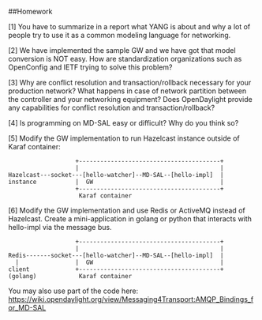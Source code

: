##Homework

[1] You have to summarize in a report what YANG is about and why a lot of people try to use it as a common modeling language for networking.

[2] We have implemented the sample GW and we have got that model conversion is NOT easy. How are standardization organizations such as OpenConfig and IETF trying to solve this problem? 

[3] Why are conflict resolution and transaction/rollback necessary for your production network? What happens in case of network partition between the controller and your networking equipment? Does OpenDaylight provide any capabilities for conflict resolution and transaction/rollback?

[4] Is programming on MD-SAL easy or difficult? Why do you think so?

[5] Modify the GW implementation to run Hazelcast instance outside of Karaf container:
```
                   +----------------------------------------+
                   |                                        |
Hazelcast---socket---[hello-watcher]--MD-SAL--[hello-impl]  |
instance           |  GW                                    |
                   +----------------------------------------+
                    Karaf container

```
[6] Modify the GW implementation and use Redis or ActiveMQ instead of Hazelcast. Create a mini-application in golang or python that interacts with hello-impl via the message bus.
```
                   +----------------------------------------+
                   |                                        |
Redis-------socket---[hello-watcher]--MD-SAL--[hello-impl]  |
  |                |  GW                                    |
client             +----------------------------------------+
(golang)            Karaf container

```
You may also use part of the code here: https://wiki.opendaylight.org/view/Messaging4Transport:AMQP_Bindings_for_MD-SAL
